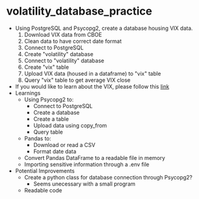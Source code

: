# volatility_database_practice

- Using PostgreSQL and Psycopg2, create a database housing VIX data.
    1) Download VIX data from CBOE
    2) Clean data to have correct date format
    3) Connect to PostgreSQL
    4) Create "volatility" database
    5) Connect to "volatility" database
    6) Create "vix" table
    7) Upload VIX data (housed in a dataframe) to "vix" table
    8) Query "vix" table to get average VIX close
- If you would like to learn about the VIX, please follow this [link](https://www.cboe.com/tradable_products/vix/)
- Learnings
    - Using Psycopg2 to:
        - Connect to PostgreSQL
        - Create a database
        - Create a table
        - Upload data using copy_from
        - Query table
    - Pandas to:
        - Download or read a CSV
        - Format date data
    - Convert Pandas DataFrame to a readable file in memory
    - Importing sensitive information through a .env file
- Potential Improvements
    - Create a python class for database connection through Psycopg2?
        - Seems unecessary with a small program
    - Readable code
    